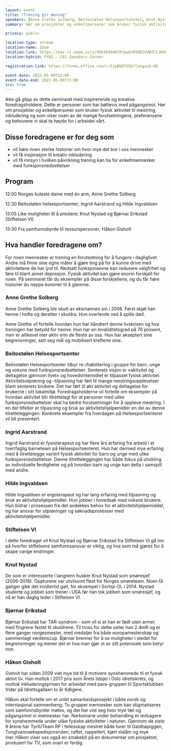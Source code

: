 ```yaml
---
layout: event
title: "Trening gir mening"
speakers: [Anne Grethe Solberg, Beitostølen Helsesportsenter, Knut Nystad, Bjørnar Erikstad, Håkon Gisholt]
summary: Hør om prosjekter og enkeltpersoner som bruker fysisk aktivitet til mestring, inkludering og som viser noen av de mange forutsetningene, preferansene og behovene vi skal ta høyde for i arbeidet vårt.

privacy: public

location-type: stream
location-name: Zoom
location-link: https://nav-it.zoom.us/j/99036940078?pwd=M1NESVVWTCtJNnNRMjYrdTN1YlF1dz09
location-hybrid: FYA1 - C01 Speakers Corner

registration-link: https://forms.office.com/r/51yBUDTG5b?lang=nb-NO

event-date: 2022-05-09T12:00
event-date-end: 2022-05-09T15:00
ics: true
---
```


Ikke gå glipp av dette seminaret med inspirerende og kreative foredragsholdere. Dette er personer som har bøttevis med pågangsmot. Hør om prosjekter og enkeltpersoner som bruker fysisk aktivitet til mestring, inkludering og som viser noen av de mange forutsetningene, preferansene og behovene vi skal ta høyde for i arbeidet vårt.


## Disse foredragene er for deg som
- vil høre noen  sterke historier om hvor mye det bor i oss mennesker
- vil få inspirasjon til kreativ inkludering
- vil få innsyn i hvilken påvirkning trening kan ha for enkeltmennesker med funksjonsnedsettelser

## Program

12:00 Norges kuleste dame med én arm; Anne Grethe Solberg

12:30 Beitostølen helsesportsenter; Ingrid Aarstrand og Hilde Ingvaldsen

13:05 Like muligheter til å prestere; Knut Nystad og Bjørnar Erikstad (Stiftelsen VI)

13:30 Fra samfunnsbyrde til ressurspersoner; Håkon Gisholt

## Hva handler foredragene om?

For noen mennesker er trening en forutsetning for å fungere i dagliglivet. Andre må finne sine egne måter å gjøre ting på for å kunne drive med aktivitetene de har lyst til. Nedsatt funksjonsevne kan redusere valgfrihet og føre til blant annet depresjon. Fysisk aktivitet kan gjøre enorm forskjell for noen. På seminaret får du eksempler på disse forskjellene, og du får høre  historier du neppe kommer til å glemme.

### Anne Grethe Solberg 
Anne Grethe Solberg ble skutt av eksmannen sin i 2006. Først skjøt han henne i hofta og deretter i skuldra. Hun overlevde ved å spille død.

Anne Grethe vil fortelle hvordan hun har håndtert denne livskrisen og hva treningen har betydd for henne. Hun har en invaliditetsgrad på 70 prosent, men er allikevel mer aktiv enn de fleste av oss. Hun har akseptert sine begrensninger, satt seg mål og mobilisert kreftene sine.

### Beitostølen Helsesportsenter 
Beitostølen Helsesportsenter tilbyr re-/habilitering i gruppe for barn, unge og voksne med funksjonsnedsettelser. Senterets visjon er «aktivitet og deltagelse gjennom livet» og hovedvirkemidlet er tilpasset fysisk aktivitet. Aktivitetsutprøving og –tilpasning har ført til mange mestringsopplevelser blant senterets brukere. Det har ført til økt aktivitet og deltagelse for  brukerne i sitt lokalmiljø.
Foredragsholderne vil fortelle om eksempler på hvordan aktivitet blir tilrettelagt for at personer med ulike funksjonsnedsettelser skal ha bedre forutsetninger for å oppleve mestring. I en del tilfeller er tilpasning og bruk av aktivitetshjelpemidler en del av denne tilretteleggingen. Konkrete eksempler fra hverdagen på Helsesportsenteret vil bli presentert.  
### Ingrid Aarstrand
Ingrid Aarstrand er fysioterapeut og har flere års erfaring fra arbeid i et tverrfaglig barneteam på Helsesportsenteret. Hun har dermed mye erfaring med å tilrettelegge variert fysisk aktivitet for barn og unge med ulike funksjonsnedsettelser. Denne tilretteleggingen har både fokus på utvikling av individuelle ferdigheter og på hvordan barn og unge kan delta i samspill med andre.
### Hilde Ingvaldsen
Hilde Ingvaldsen er ergoterapeut og har lang erfaring med tilpasning og bruk av aktivitetshjelpemidler. Hun jobber i hovedsak med voksne brukere. Hun bidrar i prosessen fra det avdekkes behov for et aktivitetshjelpemiddel, og har ansvar for utprøvinger og søknadsprosesser med aktivitetshjelpemidler.

### Stiftelsen VI
I dette foredraget vil Knut Nystad og Bjørnar Erikstad fra Stiftelsen VI gå inn på hvorfor stiftelsens samfunnsansvar er viktig, og hva som må gjøres for å skape varige endringer. 
### Knut Nystad
De som er interesserte i langrenn husker Knut Nystad som smøresjef (2006-2018). Oppturene var utvilsomt flest for Norges smøreteam. Noen få ganger gikk det imidlertid galt, for eksempel i Sortsji-OL i 2014. Nystad studerte og jobbet som trener i USA før han tok jobben som smøresjef, og nå er han daglig leder i Stiftelsen VI.
### Bjørnar Erikstad
Bjørnar Erikstad har TAR-syndrom - som vil si at han er født uten armer, med fingrene festet til skuldrene. Til tross for dette seiler han 2.4mR og er
flere ganger norgesmester, med medaljer fra både europamesterskap og sammenlagt verdenscup. Bjørnar brenner for å se muligheter i stedet for begrensninger og mener det er hva man gjør ut av sitt potensiale som betyr noe.

### Håkon Gisholt 
Gisholt har siden 2009 viet mye tid til å motivere synshemmede til et fysisk aktivt liv. Han mottok i 2017 pris som Årets ildsjel i Oslo idrettskrets, og mottok inkluderingsprisen for arbeidet med para-gruppen til Sportsklubben Vidar på Idrettsgallaen to år tidligere.

Håkon skal fortelle om et unikt samarbeidsprosjekt i både norsk og internasjonal sammenheng. To grupper mennesker som kan stigmatiseres som samfunnsbyrder møtes, og det har vist seg hvor mye tæl og pågangsmot vi mennesker har. Narkomane under behandling er ledsagere for synshemmede under ulike fysiske aktiviteter i naturen. Gjennom de siste 9 årene har Tyrili/Team RP i fellesskap mestret både turer til Galdhøpiggen, Tungtvannsekspedisjonsruten, raftet, rappellert, kjørt slalåm og mye mer. Håkon viser oss også en smakebit på en dokumentar om prosjektet, produsert for TV, som snart er ferdig.
